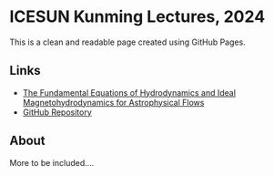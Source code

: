 
# ICESUN Kunming Lectures, 2024

This is a clean and readable page created using GitHub Pages.

## Links

- [The Fundamental Equations of Hydrodynamics and Ideal Magnetohydrodynamics for Astrophysical Flows](./hydro_equation_derivation.pdf)
- [GitHub Repository](https://github.com/yourusername/your-repo)

## About

More to be included....
